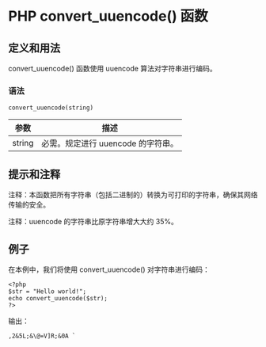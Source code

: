 # PHP convert_uuencode() 函数



## 定义和用法

convert_uuencode() 函数使用 uuencode 算法对字符串进行编码。

### 语法

```
convert_uuencode(string)
```

| 参数 | 描述 |
| --- | --- |
| string | 必需。规定进行 uuencode 的字符串。 |

## 提示和注释

注释：本函数把所有字符串（包括二进制的）转换为可打印的字符串，确保其网络传输的安全。

注释：uuencode 的字符串比原字符串增大大约 35%。

## 例子

在本例中，我们将使用 convert_uuencode() 对字符串进行编码：

```
<?php
$str = "Hello world!";
echo convert_uuencode($str);
?>
```

输出：

```
,2&5L;&\@=V]R;&0A `
```



